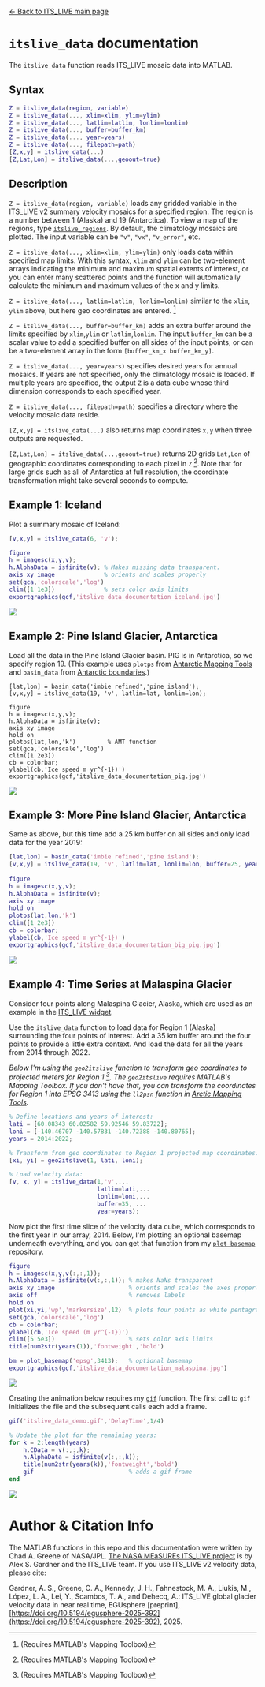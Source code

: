 [&larr; Back to ITS\_LIVE main page](../README.md)

# `itslive_data` documentation
The `itslive_data` function reads ITS\_LIVE mosaic data into MATLAB. 

## Syntax

```matlab
Z = itslive_data(region, variable)
Z = itslive_data(..., xlim=xlim, ylim=ylim)
Z = itslive_data(..., latlim=latlim, lonlim=lonlim)
Z = itslive_data(..., buffer=buffer_km)
Z = itslive_data(..., year=years)
Z = itslive_data(..., filepath=path)
[Z,x,y] = itslive_data(...) 
[Z,Lat,Lon] = itslive_data(...,geoout=true)
```

## Description 

`Z = itslive_data(region, variable)` loads any gridded variable in the ITS\_LIVE v2 summary velocity mosaics for a specified region. The region is a number between 1 (Alaska) and 19 (Antarctica). To view a map of the regions, type [`itslive_regions`](itslive_regions_documentation.md). By default, the climatology mosaics are plotted. The input variable can be `"v"`, `"vx"`, `"v_error"`, etc. 
 
`Z = itslive_data(..., xlim=xlim, ylim=ylim)` only loads data within  specified map limits. With this syntax, `xlim` and `ylim` can be two-element arrays indicating the minimum and maximum spatial extents of interest, or you can enter many scattered points and the function will automatically calculate the minimum and maximum values of the x and y limits. 
 
`Z = itslive_data(..., latlim=latlim, lonlim=lonlim)` similar to the `xlim`, `ylim` above, but here geo coordinates are entered. [^1] 
 
`Z = itslive_data(..., buffer=buffer_km)` adds an extra buffer around the limits specified by `xlim`,`ylim` or `latlim`,`lonlim`. The input `buffer_km` can be a scalar value to add a specified buffer on all sides of the input points, or can be a two-element array in the form `[buffer_km_x buffer_km_y]`. 
 
`Z = itslive_data(..., year=years)` specifies desired years for annual mosaics. If years are not specified, only the climatology mosaic is loaded. If multiple years are specified, the output `Z` is a data cube whose third dimension corresponds to each specified year. 

`Z = itslive_data(..., filepath=path)` specifies a directory where the velocity mosaic data reside. 
 
`[Z,x,y] = itslive_data(...)` also returns map coordinates `x,y` when three outputs are requested. 
 
`[Z,Lat,Lon] = itslive_data(...,geoout=true)` returns 2D grids `Lat,Lon` of geographic coordinates corresponding to each pixel in `Z` [^1]. Note that for large grids such as all of Antarctica at full resolution, the coordinate transformation might take several seconds to compute. 

## Example 1: Iceland
Plot a summary mosaic of Iceland: 

```matlab
[v,x,y] = itslive_data(6, 'v');

figure
h = imagesc(x,y,v); 
h.AlphaData = isfinite(v); % Makes missing data transparent. 
axis xy image              % orients and scales properly 
set(gca,'colorscale','log') 
clim([1 1e3])              % sets color axis limits
exportgraphics(gcf,'itslive_data_documentation_iceland.jpg')
```
![](itslive_data_documentation_iceland.jpg)

## Example 2: Pine Island Glacier, Antarctica
Load all the data in the Pine Island Glacier basin. PIG is in Antarctica, 
so we specify region 19. (This example uses `plotps` from [Antarctic Mapping Tools](https://github.com/chadagreene/Antarctic-Mapping-Tools) and `basin_data` from [Antarctic boundaries](https://github.com/chadagreene/Antarctic-boundaries).) 

```
[lat,lon] = basin_data('imbie refined','pine island'); 
[v,x,y] = itslive_data(19, 'v', latlim=lat, lonlim=lon); 

figure 
h = imagesc(x,y,v); 
h.AlphaData = isfinite(v);   
axis xy image
hold on
plotps(lat,lon,'k')         % AMT function 
set(gca,'colorscale','log') 
clim([1 2e3])              
cb = colorbar; 
ylabel(cb,'Ice speed m yr^{-1})') 
exportgraphics(gcf,'itslive_data_documentation_pig.jpg')
```
![](itslive_data_documentation_pig.jpg)
 
## Example 3: More Pine Island Glacier, Antarctica
Same as above, but this time add a 25 km buffer on all sides and only load data for the year 2019: 
 
```matlab
[lat,lon] = basin_data('imbie refined','pine island'); 
[v,x,y] = itslive_data(19, 'v', latlim=lat, lonlim=lon, buffer=25, year=2019); 
 
figure 
h = imagesc(x,y,v); 
h.AlphaData = isfinite(v);  
axis xy image 
hold on
plotps(lat,lon,'k')       
clim([1 2e3])   
cb = colorbar; 
ylabel(cb,'Ice speed m yr^{-1})') 
exportgraphics(gcf,'itslive_data_documentation_big_pig.jpg')
``` 
![](itslive_data_documentation_big_pig.jpg)

## Example 4: Time Series at Malaspina Glacier

Consider four points along Malaspina Glacier, Alaska, which are used as an example in the [ITS\_LIVE widget](https://its-live.jpl.nasa.gov/app/index.html?lat=60.08343&lon=-140.46707&lat=60.02582&lon=-140.57831&lat=59.92546&lon=-140.72388&lat=59.83722&lon=-140.80765&z=9&x=1982-12-08&x=2025-04-25&y=-404&y=5915).

Use the `itslive_data` function to load data for Region 1 (Alaska) surrounding the four points of interest. Add a 35 km buffer around the four points to provide a little extra context. And load the data for all the years from 2014 through 2022.

*Below I'm using the `geo2itslive` function to transform geo coordinates to projected meters for Region 1 [^1]. The `geo2itslive` requires MATLAB's Mapping Toolbox. If you don't have that, you can transform the coordinates for Region 1 into EPSG 3413 using the `ll2psn` function in [Arctic Mapping Tools](https://github.com/chadagreene/arctic-mapping-tools).*

```matlab
% Define locations and years of interest: 
lati = [60.08343 60.02582 59.92546 59.83722]; 
loni = [-140.46707 -140.57831 -140.72388 -140.80765]; 
years = 2014:2022; 

% Transform from geo coordinates to Region 1 projected map coordinates:
[xi, yi] = geo2itslive(1, lati, loni); 

% Load velocity data: 
[v, x, y] = itslive_data(1,'v',...
                         latlim=lati,...
                         lonlim=loni,...
                         buffer=35, ...
                         year=years); 
```

Now plot the first time slice of the velocity data cube, which corresponds to the first year in our array, 2014. Below, I'm plotting an optional basemap underneath everything, and you can get that function from my [`plot_basemap`](https://github.com/chadagreene/plot_basemap) repository. 

```matlab
figure
h = imagesc(x,y,v(:,:,1)); 
h.AlphaData = isfinite(v(:,:,1)); % makes NaNs transparent
axis xy image                     % orients and scales the axes properly 
axis off                          % removes labels 
hold on
plot(xi,yi,'wp','markersize',12)  % plots four points as white pentagrams
set(gca,'colorscale','log') 
cb = colorbar; 
ylabel(cb,'Ice speed (m yr^{-1})')
clim([5 5e3])                     % sets color axis limits 
title(num2str(years(1)),'fontweight','bold')

bm = plot_basemap('epsg',3413);   % optional basemap 
exportgraphics(gcf,'itslive_data_documentation_malaspina.jpg')
```
![](itslive_data_documentation_malaspina.jpg)

Creating the animation below requires my [`gif`](https://www.mathworks.com/matlabcentral/fileexchange/63239-gif) function. The first call to `gif` initializes the file and the subsequent calls each add a frame. 

```matlab
gif('itslive_data_demo.gif','DelayTime',1/4)

% Update the plot for the remaining years: 
for k = 2:length(years)
    h.CData = v(:,:,k); 
    h.AlphaData = isfinite(v(:,:,k)); 
    title(num2str(years(k)),'fontweight','bold')
    gif                           % adds a gif frame 
end
```

![](itslive_data_demo.gif)

# Author & Citation Info
The MATLAB functions in this repo and this documentation were written by Chad A. Greene of NASA/JPL. [The NASA MEaSUREs ITS\_LIVE project](https://its-live.jpl.nasa.gov/) is by Alex S. Gardner and the ITS\_LIVE team. If you use ITS\_LIVE v2 velocity data, please cite: 

Gardner, A. S., Greene, C. A., Kennedy, J. H., Fahnestock, M. A., Liukis, M., López, L. A., Lei, Y., Scambos, T. A., and Dehecq, A.: ITS_LIVE global glacier velocity data in near real time, EGUsphere [preprint], [https://doi.org/10.5194/egusphere-2025-392](https://doi.org/10.5194/egusphere-2025-392), 2025. 

[^1]: (Requires MATLAB's Mapping Toolbox)
